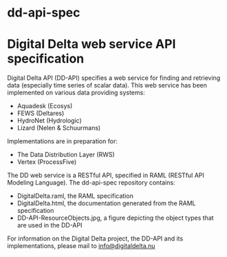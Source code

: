 # dd-api-spec


# Digital Delta web service API specification

Digital Delta API (DD-API) specifies a web service for finding and retrieving data (especially time series of scalar data). This web service has been implemented on various data providing systems:

- Aquadesk (Ecosys)
- FEWS (Deltares)
- HydroNet (Hydrologic)
- Lizard (Nelen & Schuurmans)

Implementations are in preparation for:

- The Data Distribution Layer (RWS)
- Vertex (ProcessFive)

The DD web service is a RESTful API, specified in RAML (RESTful API Modeling Language). The dd-api-spec repository contains:

- DigitalDelta.raml, the RAML specification
- DigitalDelta.html, the documentation generated from the RAML specification
- DD-API-ResourceObjects.jpg, a figure depicting the object types that are used in the DD-API

For information on the Digital Delta project, the DD-API and its implementations, please mail to [info@digitaldelta.nu](mailto:info@digitaldelta.nu)
